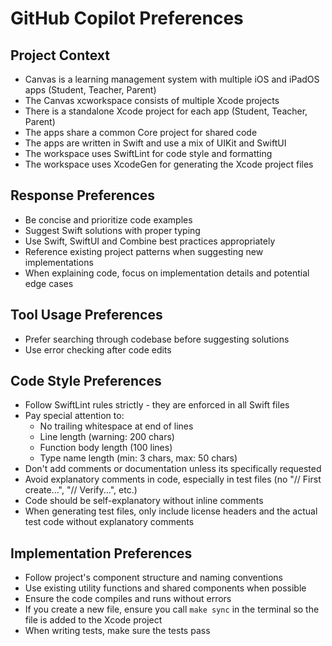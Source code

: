 # GitHub Copilot Preferences

## Project Context

- Canvas is a learning management system with multiple iOS and iPadOS apps (Student, Teacher, Parent)
- The Canvas xcworkspace consists of multiple Xcode projects
- There is a standalone Xcode project for each app (Student, Teacher, Parent)
- The apps share a common Core project for shared code
- The apps are written in Swift and use a mix of UIKit and SwiftUI
- The workspace uses SwiftLint for code style and formatting
- The workspace uses XcodeGen for generating the Xcode project files 

## Response Preferences

- Be concise and prioritize code examples
- Suggest Swift solutions with proper typing
- Use Swift, SwiftUI and Combine best practices appropriately
- Reference existing project patterns when suggesting new implementations
- When explaining code, focus on implementation details and potential edge cases

## Tool Usage Preferences

- Prefer searching through codebase before suggesting solutions
- Use error checking after code edits

## Code Style Preferences
- Follow SwiftLint rules strictly - they are enforced in all Swift files
- Pay special attention to:
  - No trailing whitespace at end of lines
  - Line length (warning: 200 chars)
  - Function body length (100 lines)
  - Type name length (min: 3 chars, max: 50 chars)
- Don't add comments or documentation unless its specifically requested
- Avoid explanatory comments in code, especially in test files (no "// First create...", "// Verify...", etc.)
- Code should be self-explanatory without inline comments
- When generating test files, only include license headers and the actual test code without explanatory comments

## Implementation Preferences
- Follow project's component structure and naming conventions
- Use existing utility functions and shared components when possible
- Ensure the code compiles and runs without errors
- If you create a new file, ensure you call `make sync` in the terminal so the file is added to the Xcode project
- When writing tests, make sure the tests pass
